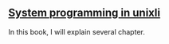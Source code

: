 ## <a target="_blank" href="https://www.amazon.com/Systems-Programming-Unix-Linux-K-C/dp/3319924281"> System programming in unixli</a>
In this book, I will explain several chapter.
